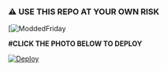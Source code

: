 
### ⚠️ USE THIS REPO AT YOUR OWN RISK


[![ModdedFriday](https://telegra.ph/file/9b54a71ac22abd00448a5.jpg)



**#CLICK THE PHOTO BELOW TO DEPLOY**



[![Deploy](https://telegra.ph/file/7cf8df5c4ab7f6ae24f37.jpg)](https://heroku.com/deploy?template=https://github.com/leobrownlee/FRIDAY)

